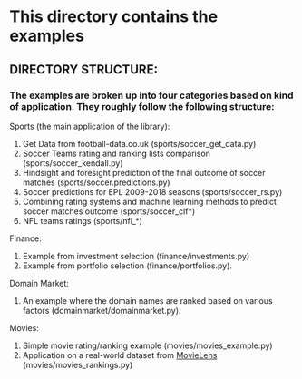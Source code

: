 # This directory contains the examples

## DIRECTORY STRUCTURE:

### The examples are broken up into four categories based on kind of application. They roughly follow the following structure:

Sports (the main application of the library):
1. Get Data from football-data.co.uk (sports/soccer_get_data.py)
2. Soccer Teams rating and ranking lists comparison (sports/soccer_kendall.py)
3. Hindsight and foresight prediction of the final outcome of soccer matches (sports/soccer.predictions.py)
4. Soccer predictions for EPL 2009-2018 seasons (sports/soccer_rs.py)
5. Combining rating systems and machine learning methods to predict soccer matches outcome (sports/soccer_clf*)
6. NFL teams ratings (sports/nfl_*)

Finance:
1. Example from investment selection (finance/investments.py) 
2. Example from portfolio selection (finance/portfolios.py).

Domain Market:
1. An example where the domain names are ranked based on various factors (domainmarket/domainmarket.py).

Movies:
1. Simple movie rating/ranking example (movies/movies_example.py)
2. Application on a real-world dataset from [MovieLens](https://grouplens.org/datasets/movielens/) (movies/movies_rankings.py)